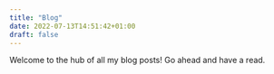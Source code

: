 ```yaml
---
title: "Blog"
date: 2022-07-13T14:51:42+01:00
draft: false
---
```


Welcome to the hub of all my blog posts! Go ahead and have a read.